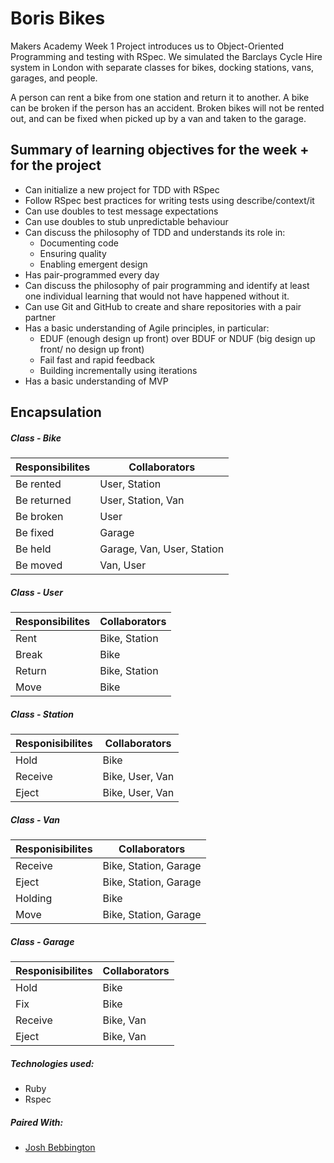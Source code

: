 Boris Bikes
====================
Makers Academy Week 1 Project introduces us to Object-Oriented Programming and testing with RSpec. We simulated the Barclays Cycle Hire system in London with separate classes for bikes, docking stations, vans, garages, and people.

A person can rent a bike from one station and return it to another. A bike can be broken if the person has an accident. Broken bikes will not be rented out, and can be fixed when picked up by a van and taken to the garage.

## Summary of learning objectives for the week + for the project

* Can initialize a new project for TDD with RSpec
* Follow RSpec best practices for writing tests using describe/context/it
* Can use doubles to test message expectations
* Can use doubles to stub unpredictable behaviour
* Can discuss the philosophy of TDD and understands its role in:
    * Documenting code
    * Ensuring quality
    * Enabling emergent design
* Has pair-programmed every day
* Can discuss the philosophy of pair programming and identify at least one individual learning that would not have happened without it.
* Can use Git and GitHub to create and share repositories with a pair partner
* Has a basic understanding of Agile principles, in particular:
    * EDUF (enough design up front) over BDUF or NDUF  (big design up front/ no design up front)
    * Fail fast and rapid feedback
    * Building incrementally using iterations
* Has a basic understanding of MVP

## Encapsulation

##### Class - Bike

Responsibilites             | Collaborators
----------------------------|------------------
Be rented                   | User, Station
Be returned                 | User, Station, Van
Be broken                   | User
Be fixed                    | Garage
Be held                     | Garage, Van, User, Station
Be moved                    | Van, User

##### Class - User

Responsibilites     | Collaborators
--------------------|------------------------
Rent                |  Bike, Station
Break               |  Bike
Return              |  Bike, Station
Move                |  Bike

##### Class - Station 

Responisibilites        |Collaborators
------------------------|------------------
Hold                    | Bike
Receive                 | Bike, User, Van
Eject                   | Bike, User, Van

##### Class - Van 

Responisibilites        |Collaborators
------------------------|------------------
Receive                 | Bike, Station, Garage
Eject                   | Bike, Station, Garage
Holding                 | Bike
Move                    | Bike, Station, Garage

##### Class - Garage 

Responisibilites        |Collaborators
------------------------|------------------
Hold                    | Bike
Fix                     | Bike
Receive                 | Bike, Van
Eject                   | Bike, Van

##### Technologies used:

- Ruby
- Rspec

##### Paired With:

- [Josh Bebbington](https://github.com/bebbs)

